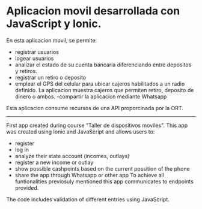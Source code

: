 # Aplicacion movil desarrollada con JavaScript y Ionic.

En esta aplicacion movil, se permite:
- registrar usuarios
- logear usuarios
- analizar el estado de su cuenta bancaria diferenciando entre depositos y retiros.
- registrar un retiro o deposito
- emplear el GPS del celular para ubicar cajeros habilitados a un radio definido. La aplicacion muestra cajeros que permiten retiro, deposito de dinero o ambos.
-compartir la aplicacion mediante Whatsapp
    
Esta aplicacion consume recursos de una API proporcinada por la ORT.

------------------------------------------------------------------------------------------------------------------------------------------------------------------

First app created during course "Taller de dispositivos moviles". This app was created using Ionic and JavaScript and allows users to:
- register
- log in
- analyze their state account (incomes, outlays)
- register a new income or outlay
- show possible cashpoints based on the current possition of the phone
- share the app through Whatsapp or other app
To achieve all funtionalities previosuly mentioned this app communicates to endpoints provided. 

The code includes validation of different entries using JavaScript.
